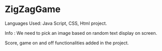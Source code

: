 # ZigZagGame

Languages Used: Java Script, CSS, Html project.

Info : We need to pick an image based on random text display on screen.

Score, game on and off functionalities added in the project.



